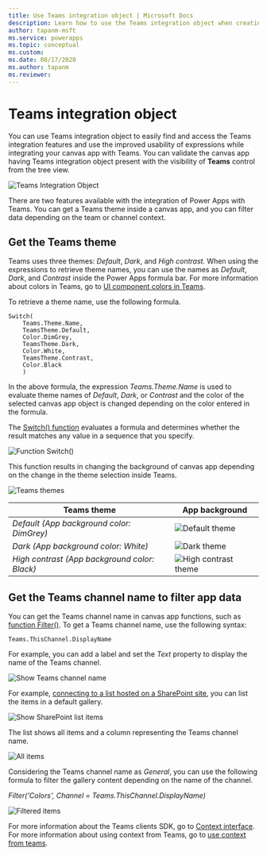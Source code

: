 ```yaml
---
title: Use Teams integration object | Microsoft Docs
description: Learn how to use the Teams integration object when creating apps using Power Apps inside Teams.
author: tapanm-msft
ms.service: powerapps
ms.topic: conceptual
ms.custom: 
ms.date: 08/17/2020
ms.author: tapanm
ms.reviewer: 
---
```


# Teams integration object

You can use Teams integration object to easily find and access the Teams integration features and use the improved usability of expressions while integrating your canvas app with Teams. You can validate the canvas app having Teams integration object present with the visibility of **Teams** control from the tree view.

![Teams Integration Object](media/teams-integration-object.png)

There are two features available with the integration of Power Apps with Teams. You can get a Teams theme inside a canvas app, and you can filter data depending on the team or channel context.

## Get the Teams theme

Teams uses three themes: *Default*, *Dark*, and *High contrast.* When using the expressions to retrieve theme names, you can use the names as *Default*, *Dark*, and *Contrast* inside the Power Apps formula bar. For more information about colors in Teams, go to [UI component colors in Teams](https://docs.microsoft.com/microsoftteams/platform/concepts/design/components/color).

To retrieve a theme name, use the following formula.

```powerapps-dot
Switch(
    Teams.Theme.Name,
    TeamsTheme.Default,
    Color.DimGrey,
    TeamsTheme.Dark,
    Color.White,
    TeamsTheme.Contrast,
    Color.Black
    )
```

In the above formula, the expression *Teams.Theme.Name* is used to evaluate theme names of *Default*, *Dark*, or *Contrast* and the color of the selected
canvas app object is changed depending on the color entered in the formula.

The [Switch() function](https://docs.microsoft.com/powerapps/maker/canvas-apps/functions/function-if) evaluates a formula and determines whether the result matches any value in a sequence that you specify.

![Function Switch()](media/teams-function-switch.png)

This function results in changing the background of canvas app depending on the change in the theme selection inside Teams.

![Teams themes](media/teams-themes.png)

| **Teams theme**                               | **App background**                       |
|-----------------------------------------------|------------------------------------------|
| *Default (App background color: DimGrey)*     | ![Default theme](media/teams-default-theme.png) |
| *Dark (App background color: White)*          | ![Dark theme](media/teams-dark-theme.png) |
| *High contrast (App background color: Black)* | ![High contrast theme](media/teams-high-contrast-theme.png) |

## Get the Teams channel name to filter app data

You can get the Teams channel name in canvas app functions, such as [function Filter()](https://docs.microsoft.com/powerapps/maker/canvas-apps/functions/function-filter-lookup). To get a Teams channel name, use the following syntax:

```powerapps-dot
Teams.ThisChannel.DisplayName
```

For example, you can add a label and set the *Text* property to display the name of the Teams channel.

![Show Teams channel name](media/teams-show-teams-channel.png)

For example, [connecting to a list hosted on a SharePoint site](https://docs.microsoft.com/powerapps/maker/canvas-apps/connections/connection-sharepoint-online), you can list the items in a default gallery.

![Show SharePoint list items](media/teams-show-sharepoint-list-items.png)

The list shows all items and a column representing the Teams channel name.

![All items](media/teams-all-sharepoint-items.png)

Considering the Teams channel name as *General*, you can use the following formula to filter the gallery content depending on the name of the channel.

*Filter('Colors', Channel = Teams.ThisChannel.DisplayName)*

![Filtered items](media/teams-filtered-items.png)

For more information about the Teams clients SDK, go to [Context interface](https://docs.microsoft.com/javascript/api/@microsoft/teams-js/microsoftteams.context?view=msteams-client-js-latest). For more information about using context from Teams, go to [use context from teams](../maker/canvas-apps/embed-teams-app.md#use-context-from-teams).
